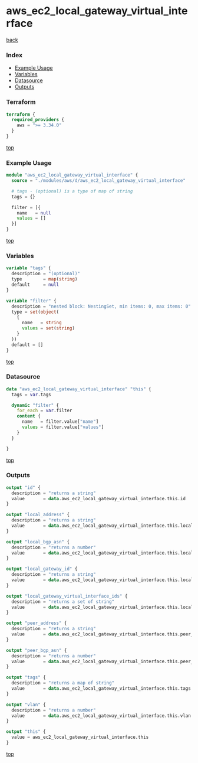 # aws_ec2_local_gateway_virtual_interface

[back](../aws.md)

### Index

- [Example Usage](#example-usage)
- [Variables](#variables)
- [Datasource](#datasource)
- [Outputs](#outputs)

### Terraform

```terraform
terraform {
  required_providers {
    aws = ">= 3.34.0"
  }
}
```

[top](#index)

### Example Usage

```terraform
module "aws_ec2_local_gateway_virtual_interface" {
  source = "./modules/aws/d/aws_ec2_local_gateway_virtual_interface"

  # tags - (optional) is a type of map of string
  tags = {}

  filter = [{
    name   = null
    values = []
  }]
}
```

[top](#index)

### Variables

```terraform
variable "tags" {
  description = "(optional)"
  type        = map(string)
  default     = null
}

variable "filter" {
  description = "nested block: NestingSet, min items: 0, max items: 0"
  type = set(object(
    {
      name   = string
      values = set(string)
    }
  ))
  default = []
}
```

[top](#index)

### Datasource

```terraform
data "aws_ec2_local_gateway_virtual_interface" "this" {
  tags = var.tags

  dynamic "filter" {
    for_each = var.filter
    content {
      name   = filter.value["name"]
      values = filter.value["values"]
    }
  }

}
```

[top](#index)

### Outputs

```terraform
output "id" {
  description = "returns a string"
  value       = data.aws_ec2_local_gateway_virtual_interface.this.id
}

output "local_address" {
  description = "returns a string"
  value       = data.aws_ec2_local_gateway_virtual_interface.this.local_address
}

output "local_bgp_asn" {
  description = "returns a number"
  value       = data.aws_ec2_local_gateway_virtual_interface.this.local_bgp_asn
}

output "local_gateway_id" {
  description = "returns a string"
  value       = data.aws_ec2_local_gateway_virtual_interface.this.local_gateway_id
}

output "local_gateway_virtual_interface_ids" {
  description = "returns a set of string"
  value       = data.aws_ec2_local_gateway_virtual_interface.this.local_gateway_virtual_interface_ids
}

output "peer_address" {
  description = "returns a string"
  value       = data.aws_ec2_local_gateway_virtual_interface.this.peer_address
}

output "peer_bgp_asn" {
  description = "returns a number"
  value       = data.aws_ec2_local_gateway_virtual_interface.this.peer_bgp_asn
}

output "tags" {
  description = "returns a map of string"
  value       = data.aws_ec2_local_gateway_virtual_interface.this.tags
}

output "vlan" {
  description = "returns a number"
  value       = data.aws_ec2_local_gateway_virtual_interface.this.vlan
}

output "this" {
  value = aws_ec2_local_gateway_virtual_interface.this
}
```

[top](#index)